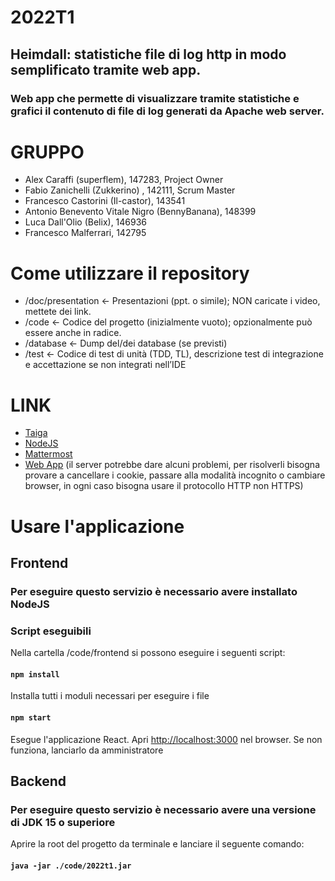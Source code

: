 # 2022T1

## Heimdall: statistiche file di log http in modo semplificato tramite web app.
### Web app che permette di visualizzare tramite statistiche e grafici il contenuto di file di log generati da Apache web server. 
# GRUPPO 

- Alex Caraffi (superflem), 147283, Project Owner 
- Fabio Zanichelli (Zukkerino) , 142111, Scrum Master 
- Francesco Castorini (Il-castor), 143541
- Antonio Benevento Vitale Nigro (BennyBanana), 148399
- Luca Dall'Olio (Belix), 146936
- Francesco Malferrari, 142795

# Come utilizzare il repository
- /doc/presentation ← Presentazioni (ppt. o simile); NON caricate i video, mettete dei link. 
- /code ← Codice del progetto (inizialmente vuoto); opzionalmente può essere anche in radice.
- /database ← Dump del/dei database (se previsti)
- /test ← Codice di test di unità (TDD, TL), descrizione test di integrazione e accettazione se non
integrati nell’IDE

# LINK 
- [Taiga](https://tree.taiga.io/project/271413-team1_pds2022/timeline)
- [NodeJS](https://nodejs.dev/)
- [Mattermost](http://64.225.69.78:8065/signup_user_complete/?id=sxcmexmn8jgm3xfw3s7atdaqwy)
- [Web App](http://64.225.69.78:3000/) (il server potrebbe dare alcuni problemi, per risolverli bisogna provare a cancellare i cookie, passare alla modalità incognito o cambiare browser, in ogni caso bisogna usare il protocollo HTTP non HTTPS)
# Usare l'applicazione

## Frontend

### Per eseguire questo servizio è necessario avere installato NodeJS

### Script eseguibili

Nella cartella /code/frontend si possono eseguire i seguenti script:

#### `npm install`
Installa tutti i moduli necessari per eseguire i file

#### `npm start`
Esegue l'applicazione React. Apri [http://localhost:3000](http://localhost:3000) nel browser.
Se non funziona, lanciarlo da amministratore

## Backend

### Per eseguire questo servizio è necessario avere una versione di JDK 15 o superiore

Aprire la root del progetto da terminale e lanciare il seguente comando:

#### `java -jar ./code/2022t1.jar`
